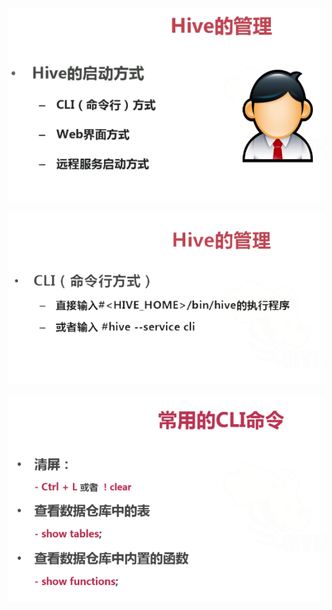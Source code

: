 ![](../md/img/ggzhangxiaochao/1298744-20180624100252878-501144519.png)

![](../md/img/ggzhangxiaochao/1298744-20180624100410678-1197718188.png)

![](../md/img/ggzhangxiaochao/1298744-20180624101618375-1241102054.png)

